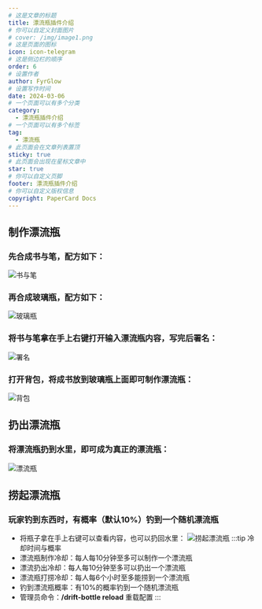 ```yaml
---
# 这是文章的标题
title: 漂流瓶插件介绍
# 你可以自定义封面图片
# cover: /img/image1.png
# 这是页面的图标
icon: icon-telegram
# 这是侧边栏的顺序
order: 6
# 设置作者
author: FyrGlow
# 设置写作时间
date: 2024-03-06
# 一个页面可以有多个分类
category:
  - 漂流瓶插件介绍
# 一个页面可以有多个标签
tag:
  - 漂流瓶
# 此页面会在文章列表置顶
sticky: true
# 此页面会出现在星标文章中
star: true
# 你可以自定义页脚
footer: 漂流瓶插件介绍
# 你可以自定义版权信息
copyright: PaperCard Docs
---
```

## 制作漂流瓶
### 先合成**书与笔**，配方如下：
![书与笔](https://pan90.gitee.io/docs/image-10.png)
### 再合成**玻璃瓶**，配方如下：
![玻璃瓶](https://pan90.gitee.io/docs/image-11.png)
### 将书与笔拿在手上右键打开输入漂流瓶内容，写完后**署名**：
![署名](https://pan90.gitee.io/docs/image-12.png)
### 打开背包，将成书放到玻璃瓶上面即可制作漂流瓶：
![背包](https://pan90.gitee.io/docs/image-14.png)
## 扔出漂流瓶
### 将漂流瓶扔到水里，即可成为真正的漂流瓶：
![漂流瓶](https://pan90.gitee.io/docs/image-15.png)
## 捞起漂流瓶
### 玩家钓到东西时，有概率（默认10%）钓到一个随机漂流瓶
- 将瓶子拿在手上右键可以查看内容，也可以扔回水里：
![捞起漂流瓶](https://pan90.gitee.io/docs/image-16.png)
:::tip 冷却时间与概率
- 漂流瓶制作冷却：每人每10分钟至多可以制作一个漂流瓶
- 漂流扔出冷却：每人每10分钟至多可以扔出一个漂流瓶
- 漂流瓶打捞冷却：每人每6个小时至多能捞到一个漂流瓶
- 钓到漂流瓶概率：有10%的概率钓到一个随机漂流瓶
- 管理员命令：**/drift-bottle reload** 重载配置
:::
